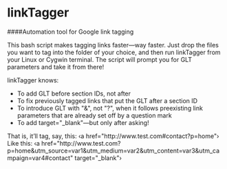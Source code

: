 linkTagger
==========

####Automation tool for Google link tagging

This bash script makes tagging links faster&mdash;way faster. Just drop the files you want to tag into the folder of your choice, and then run linkTagger from your Linux or Cygwin terminal. The script will prompt you for GLT parameters and take it from there!

linkTagger knows:
* To add GLT before section IDs, not after
* To fix previously tagged links that put the GLT after a section ID
* To introduce GLT with "&", not "?", when it follows preexisting link parameters that are already set off by a question mark
* To add target="_blank"&mdash;but only after asking!

That is, it&rsquo;ll tag, say, this: &lsaquo;a href=&quot;http://ww<span>w</span>.test.com#contact?p=home&quot;&rsaquo;
Like this: &lsaquo;a href=&quot;http://ww<span>w</span>.test.com?p=home&utm_source=var1&utm_medium=var2&utm_content=var3&utm_campaign=var4#contact&quot; target=&quot;_blank&quot;&rsaquo;